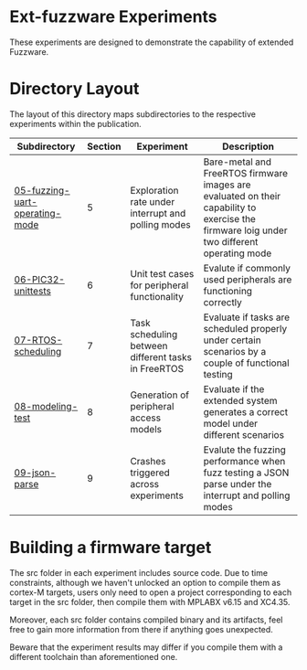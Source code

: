 # Ext-fuzzware Experiments

These experiments are designed to demonstrate the capability of extended Fuzzware.

# Directory Layout
The layout of this directory maps subdirectories to the respective experiments within the publication.

| Subdirectory   | Section  | Experiment | Description |
| -------------- | -------- | -----------| ----------- |
| [05-fuzzing-uart-operating-mode](05-fuzzing-uart-operating-mode)       | 5 | Exploration rate under interrupt and polling modes | Bare-metal and FreeRTOS firmware images are evaluated on their capability to exercise the firmware loig under two different operating mode  |
| [06-PIC32-unittests](06-PIC32-unittests)           | 6 | Unit test cases for peripheral functionality | Evalute if commonly used peripherals are functioning correctly  |
| [07-RTOS-scheduling](07-RTOS-scheduling)           | 7 | Task scheduling between different tasks in FreeRTOS     | Evaluate if tasks are scheduled properly under certain scenarios by a couple of functional testing |
| [08-modeling-test](08-modeling-test)                         | 8 |  Generation of peripheral access models  | Evaluate if the extended system generates a correct model under different scenarios |
| [09-json-parse](09-json-parse)                                                         | 9 | Crashes triggered across experiments                    | Evalute the fuzzing performance when fuzz testing a JSON parse under the interrupt and polling modes |



# Building a firmware target
The src folder in each experiment includes source code. Due to time constraints, although we haven't unlocked an option to compile them as cortex-M targets, users only need to open a project corresponding to each target in the src folder, then compile them with MPLABX v6.15 and XC4.35. 

Moreover, each src folder contains compiled binary and its artifacts, feel free to gain more information from there if anything goes unexpected.

Beware that the experiment results may differ if you compile them with a different toolchain than aforementioned one.
